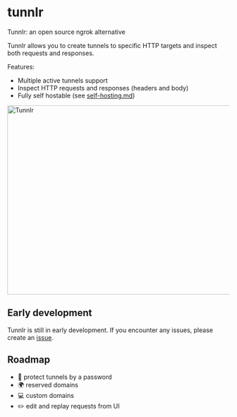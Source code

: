 # tunnlr
Tunnlr: an open source ngrok alternative

Tunnlr allows you to create tunnels to specific HTTP targets and inspect both requests and responses.

Features:
* Multiple active tunnels support
* Inspect HTTP requests and responses (headers and body)
* Fully self hostable (see [self-hosting.md](self-hosting.md))

<a href="https://cdn.tunnlr.dev/tunnlr.png"><img src="https://cdn.tunnlr.dev/tunnlr.png"
     alt="Tunnlr" width="600" height="428"></a>

## Early development
Tunnlr is still in early development. If you encounter any issues, please create an [issue](https://github.com/gerwim/tunnlr/issues).

## Roadmap
* 🔐 protect tunnels by a password
* 🌍 reserved domains
* 💻 custom domains
* ✏️ edit and replay requests from UI